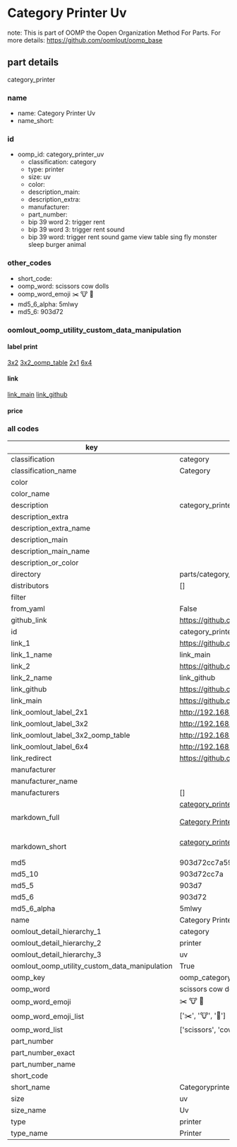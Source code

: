 # Category Printer Uv  

note: This is part of OOMP the Oopen Organization Method For Parts. For more details: https://github.com/oomlout/oomp_base

##  part details
  



category_printer



### name
* name: Category Printer Uv
* name_short: 
### id
* oomp_id: category_printer_uv
  * classification: category
  * type: printer
  * size: uv
  * color: 
  * description_main: 
  * description_extra: 
  * manufacturer: 
  * part_number: 
  * bip 39 word 2: trigger rent
  * bip 39 word 3: trigger rent sound
  * bip 39 word: trigger rent sound game view table sing fly monster sleep burger animal

### other_codes
* short_code: 
* oomp_word: scissors cow dolls
* oomp_word_emoji :scissors: :cow: :dolls:
* md5_6_alpha: 5mlwy
* md5_6: 903d72






### oomlout_oomp_utility_custom_data_manipulation
#### label print
[3x2](http://192.168.1.245:1112/?label=oomp%205mlwy)
[3x2_oomp_table](http://192.168.1.108:1112/?label=oomp%205mlwy)
[2x1](http://192.168.1.242:1112/?label=oomp%205mlwy)
[6x4](http://192.168.1.55:1112/?label=oomp%205mlwy)    

#### link

[link_main](https://github.com/oomlout/oomlout_oomp_version_1_messy/tree/main/parts/category_printer_uv) [link_github](https://github.com/oomlout/oomlout_oomp_version_1_messy/tree/main/parts/category_printer_uv)                             

#### price







### all codes 
| key | value |  
| --- | --- |  
| classification | category |  
| classification_name | Category |  
| color |  |  
| color_name |  |  
| description | category_printer |  
| description_extra |  |  
| description_extra_name |  |  
| description_main |  |  
| description_main_name |  |  
| description_or_color |   |  
| directory | parts/category_printer_uv |  
| distributors | [] |  
| filter |  |  
| from_yaml | False |  
| github_link | https://github.com/oomlout/oomlout_oomp_part_src/tree/main/parts/category_printer_uv |  
| id | category_printer_uv |  
| link_1 | https://github.com/oomlout/oomlout_oomp_version_1_messy/tree/main/parts/category_printer_uv |  
| link_1_name | link_main |  
| link_2 | https://github.com/oomlout/oomlout_oomp_version_1_messy/tree/main/parts/category_printer_uv |  
| link_2_name | link_github |  
| link_github | https://github.com/oomlout/oomlout_oomp_version_1_messy/tree/main/parts/category_printer_uv |  
| link_main | https://github.com/oomlout/oomlout_oomp_version_1_messy/tree/main/parts/category_printer_uv |  
| link_oomlout_label_2x1 | http://192.168.1.242:1112/?label=oomp%205mlwy |  
| link_oomlout_label_3x2 | http://192.168.1.245:1112/?label=oomp%205mlwy |  
| link_oomlout_label_3x2_oomp_table | http://192.168.1.108:1112/?label=oomp%205mlwy |  
| link_oomlout_label_6x4 | http://192.168.1.55:1112/?label=oomp%205mlwy |  
| link_redirect | https://github.com/oomlout/oomlout_oomp_version_1_messy/tree/main/parts/category_printer_uv |  
| manufacturer |  |  
| manufacturer_name |  |  
| manufacturers | [] |  
| markdown_full | [category_printer_uv](none)<br>[](none)<br>[Category Printer Uv](none)<br><br> |  
| markdown_short | [category_printer_uv](none)<br><br> |  
| md5 | 903d72cc7a59f92b73f9f5f39fad9744 |  
| md5_10 | 903d72cc7a |  
| md5_5 | 903d7 |  
| md5_6 | 903d72 |  
| md5_6_alpha | 5mlwy |  
| name | Category Printer Uv |  
| oomlout_detail_hierarchy_1 | category |  
| oomlout_detail_hierarchy_2 | printer |  
| oomlout_detail_hierarchy_3 | uv |  
| oomlout_oomp_utility_custom_data_manipulation | True |  
| oomp_key | oomp_category_printer_uv |  
| oomp_word | scissors cow dolls |  
| oomp_word_emoji | :scissors: :cow: :dolls: |  
| oomp_word_emoji_list | [':scissors:', ':cow:', ':dolls:'] |  
| oomp_word_list | ['scissors', 'cow', 'dolls'] |  
| part_number |  |  
| part_number_exact |  |  
| part_number_name |  |  
| short_code |  |  
| short_name | Categoryprinter |  
| size | uv |  
| size_name | Uv |  
| type | printer |  
| type_name | Printer |  
